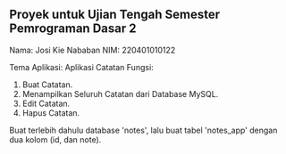 ## Proyek untuk Ujian Tengah Semester Pemrograman Dasar 2

Nama: Josi Kie Nababan
NIM: 220401010122

Tema Aplikasi: Aplikasi Catatan
Fungsi:
1. Buat Catatan.
2. Menampilkan Seluruh Catatan dari Database MySQL.
3. Edit Catatan.
4. Hapus Catatan.

Buat terlebih dahulu database 'notes', lalu buat tabel 'notes_app' dengan dua kolom (id, dan note). 
